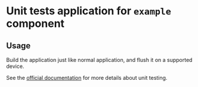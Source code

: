 # Unit tests application for `example` component

## Usage

Build the application just like normal application, and flush it on a
supported device.

See the [official documentation](https://docs.espressif.com/projects/esp-idf/en/latest/esp32/api-guides/unit-tests.html)
for more details about unit testing.
